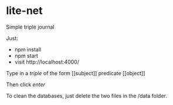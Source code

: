 # lite-net
Simple triple journal

Just:
* npm install
* npm start
* visit http://localhost:4000/

Type in a *triple* of the form [[subject]] predicate [[object]]

Then click *enter*

To clean the databases, just delete the two files in the /data folder.
